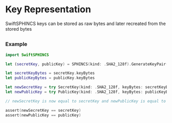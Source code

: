 # Key Representation

SwiftSPHINCS keys can be stored as raw bytes and later recreated from the stored bytes

## 

### Example

```swift
import SwiftSPHINCS

let (secretKey, publicKey) = SPHINCS(kind: .SHA2_128f).GenerateKeyPair()

let secretKeyBytes = secretKey.keyBytes
let publicKeyBytes = publicKey.keyBytes

let newSecretKey = try SecretKey(kind: .SHA2_128f, keyBytes: secretKeyBytes)
let newPublicKey = try PublicKey(kind: .SHA2_128f, keyBytes: publicKeyBytes)

// newSecretKey is now equal to secretKey and newPublicKey is equal to publicKey

assert(newSecretKey == secretKey)
assert(newPublicKey == publicKey)
```
